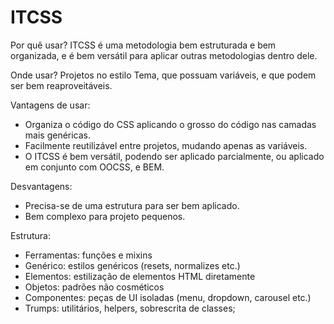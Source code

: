 # ITCSS

Por quê usar?
  ITCSS é uma metodologia bem estruturada e bem organizada, e é bem versátil para aplicar outras metodologias dentro dele.

Onde usar?
  Projetos no estilo Tema, que possuam variáveis, e que podem ser bem reaproveitáveis.

Vantagens de usar:
- Organiza o código do CSS aplicando o grosso do código nas camadas mais genéricas.
- Facilmente reutilizável entre projetos, mudando apenas as variáveis.
- O ITCSS é bem versátil, podendo ser aplicado parcialmente, ou aplicado em conjunto com OOCSS, e BEM.

Desvantagens:
- Precisa-se de uma estrutura para ser bem aplicado.
- Bem complexo para projeto pequenos.

Estrutura:
- Ferramentas: funções e mixins
- Genérico: estilos genéricos (resets, normalizes etc.)
- Elementos: estilização de elementos HTML diretamente
- Objetos: padrões não cosméticos
- Componentes: peças de UI isoladas (menu, dropdown, carousel etc.)
- Trumps: utilitários, helpers, sobrescrita de classes;
